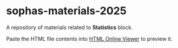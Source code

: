 # sophas-materials-2025
A repository of materials related to **Statistics** block.

Paste the HTML file contents into [HTML Online Viewer](https://html.onlineviewer.net/) to preview it.


